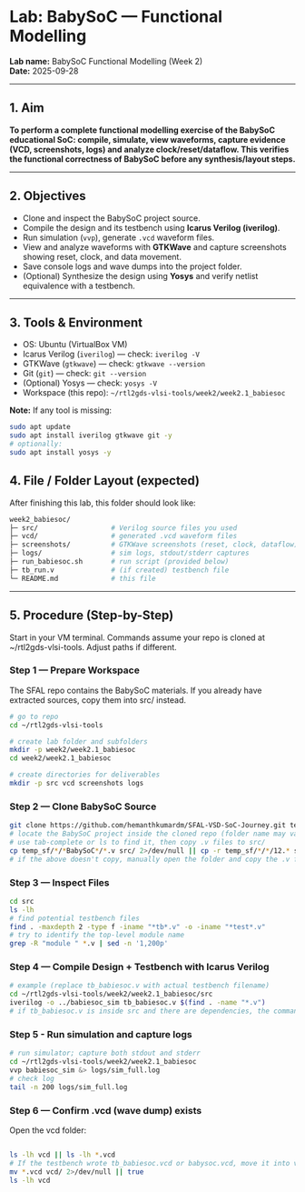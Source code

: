 # Lab: BabySoC — Functional Modelling
**Lab name:** BabySoC Functional Modelling (Week 2)  
**Date:** 2025-09-28  <!-- replace with actual date -->  


---

## 1. Aim
**To perform a complete functional modelling exercise of the BabySoC educational SoC: compile, simulate, view waveforms, capture evidence (VCD, screenshots, logs) and analyze clock/reset/dataflow. This verifies the functional correctness of BabySoC before any synthesis/layout steps.**

---

## 2. Objectives
- Clone and inspect the BabySoC project source.  
- Compile the design and its testbench using **Icarus Verilog (iverilog)**.  
- Run simulation (`vvp`), generate `.vcd` waveform files.  
- View and analyze waveforms with **GTKWave** and capture screenshots showing reset, clock, and data movement.  
- Save console logs and wave dumps into the project folder.  
- (Optional) Synthesize the design using **Yosys** and verify netlist equivalence with a testbench.

---

## 3. Tools & Environment
- OS: Ubuntu (VirtualBox VM)  
- Icarus Verilog (`iverilog`) — check: `iverilog -V`  
- GTKWave (`gtkwave`) — check: `gtkwave --version`  
- Git (`git`) — check: `git --version`  
- (Optional) Yosys — check: `yosys -V`  
- Workspace (this repo): `~/rtl2gds-vlsi-tools/week2/week2.1_babiesoc`

**Note:** If any tool is missing:
```bash
sudo apt update
sudo apt install iverilog gtkwave git -y
# optionally:
sudo apt install yosys -y
```

## 4. File / Folder Layout (expected)

After finishing this lab, this folder should look like:

```bash
week2_babiesoc/
├─ src/                  # Verilog source files you used
├─ vcd/                  # generated .vcd waveform files
├─ screenshots/          # GTKWave screenshots (reset, clock, dataflow)
├─ logs/                 # sim logs, stdout/stderr captures
├─ run_babiesoc.sh       # run script (provided below)
├─ tb_run.v              # (if created) testbench file
└─ README.md             # this file
```



---

## 5. Procedure (Step-by-Step)
Start in your VM terminal. Commands assume your repo is cloned at ~/rtl2gds-vlsi-tools. Adjust paths if different.

### Step 1 — Prepare Workspace
The SFAL repo contains the BabySoC materials. If you already have extracted sources, copy them into src/ instead.
```bash
# go to repo
cd ~/rtl2gds-vlsi-tools

# create lab folder and subfolders
mkdir -p week2/week2.1_babiesoc
cd week2/week2.1_babiesoc

# create directories for deliverables
mkdir -p src vcd screenshots logs

```

### Step 2 — Clone BabySoC Source
```bash
git clone https://github.com/hemanthkumardm/SFAL-VSD-SoC-Journey.git temp_sf
# locate the BabySoC project inside the cloned repo (folder name may vary)
# use tab-complete or ls to find it, then copy .v files to src/
cp temp_sf/*/*BabySoC*/*.v src/ 2>/dev/null || cp -r temp_sf/*/*/12.* src/ 2>/dev/null
# if the above doesn't copy, manually open the folder and copy the .v files into src/

```
### Step 3 — Inspect Files
```bash
cd src
ls -lh
# find potential testbench files
find . -maxdepth 2 -type f -iname "*tb*.v" -o -iname "*test*.v"
# try to identify the top-level module name
grep -R "module " *.v | sed -n '1,200p'

```
### Step 4 — Compile Design + Testbench with Icarus Verilog
```bash
# example (replace tb_babiesoc.v with actual testbench filename)
cd ~/rtl2gds-vlsi-tools/week2/week2.1_babiesoc/src
iverilog -o ../babiesoc_sim tb_babiesoc.v $(find . -name "*.v")
# if tb_babiesoc.v is inside src and there are dependencies, the command above compiles all .v files

```

### Step 5 - Run simulation and capture logs
```bash
# run simulator; capture both stdout and stderr
cd ~/rtl2gds-vlsi-tools/week2/week2.1_babiesoc
vvp babiesoc_sim &> logs/sim_full.log
# check log
tail -n 200 logs/sim_full.log

```


### Step 6 — Confirm .vcd (wave dump) exists
Open the vcd folder:
```bash

ls -lh vcd || ls -lh *.vcd
# If the testbench wrote tb_babiesoc.vcd or babysoc.vcd, move it into vcd/
mv *.vcd vcd/ 2>/dev/null || true
ls -lh vcd


```




